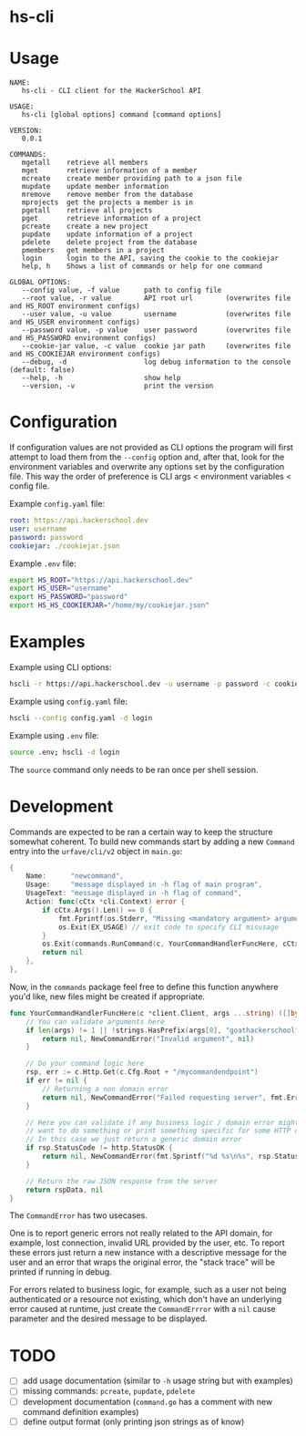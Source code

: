# hs-cli
# Usage
```
NAME:
   hs-cli - CLI client for the HackerSchool API

USAGE:
   hs-cli [global options] command [command options]

VERSION:
   0.0.1

COMMANDS:
   mgetall    retrieve all members
   mget       retrieve information of a member
   mcreate    create member providing path to a json file
   mupdate    update member information
   mremove    remove member from the database
   mprojects  get the projects a member is in
   pgetall    retrieve all projects
   pget       retrieve information of a project
   pcreate    create a new project
   pupdate    update information of a project
   pdelete    delete project from the database
   pmembers   get members in a project
   login      login to the API, saving the cookie to the cookiejar
   help, h    Shows a list of commands or help for one command

GLOBAL OPTIONS:
   --config value, -f value      path to config file
   --root value, -r value        API root url        (overwrites file and HS_ROOT environment configs)
   --user value, -u value        username            (overwrites file and HS_USER environment configs)
   --password value, -p value    user password       (overwrites file and HS_PASSWORD environment configs)
   --cookie-jar value, -c value  cookie jar path     (overwrites file and HS_COOKIEJAR environment configs)
   --debug, -d                   log debug information to the console (default: false)
   --help, -h                    show help
   --version, -v                 print the version
```
# Configuration
If configuration values are not provided as CLI options the program will first attempt to load them from the `--config` option and, after that, look for the environment variables and overwrite any options set by the configuration file. This way the order of preference is CLI args < environment variables < config file.

Example `config.yaml` file:
```yml
root: https://api.hackerschool.dev
user: username 
password: password
cookiejar: ./cookiejar.json
```
Example `.env` file:
```sh
export HS_ROOT="https://api.hackerschool.dev"
export HS_USER="username"
export HS_PASSWORD="password"
export HS_HS_COOKIERJAR="/home/my/cookiejar.json"
```

# Examples

Example using CLI options:
```sh
hscli -r https://api.hackerschool.dev -u username -p password -c cookiejar.json -d login 
```
Example using `config.yaml` file:
```sh
hscli --config config.yaml -d login
```

Example using `.env` file:
```sh
source .env; hscli -d login
```
The `source` command only needs to be ran once per shell session.

# Development
Commands are expected to be ran a certain way to keep the structure somewhat coherent.
To build new commands start by adding a new `Command` entry into the `urfave/cli/v2` object in `main.go`:
```go
{
    Name:      "newcommand",
    Usage:     "message displayed in -h flag of main program",
    UsageText: "message displayed in -h flag of command",
    Action: func(cCtx *cli.Context) error {
        if cCtx.Args().Len() == 0 {
            fmt.Fprintf(os.Stderr, "Missing <mandatory argument> argument\n")
            os.Exit(EX_USAGE) // exit code to specify CLI misusage 
        }
        os.Exit(commands.RunCommand(c, YourCommandHandlerFuncHere, cCtx.Args()...))
        return nil
    },
},
```
Now, in the `commands` package feel free to define this function anywhere you'd like, new files might be created if appropriate.
```go
func YourCommandHandlerFuncHere(c *client.Client, args ...string) ([]byte, error) {
    // You can validate arguments here
    if len(args) != 1 || !strings.HasPrefix(args[0], "goathackerschool") {
        return nil, NewCommandError("Invalid argument", nil)
    }

    // Do your command logic here
    rsp, err := c.Http.Get(c.Cfg.Root + "/mycommandendpoint")
    if err != nil {
        // Returning a non domain error
        return nil, NewCommandError("Failed requesting server", fmt.Errorf("http.Get %s: %w", "mycommandendpoint", err))
    }

    // Here you can validate if any business logic / domain error might have occured, for example you might
    // want to do something or print something specific for some HTTP codes (404, 401, etc.) 
    // In this case we just return a generic domain error
    if rsp.StatusCode != http.StatusOK {
        return nil, NewCommandError(fmt.Sprintf("%d %s\n%s", rsp.StatusCode, http.StatusText(rsp.StatusCode), string(rspJson)), nil)
    }

    // Return the raw JSON response from the server
    return rspData, nil
}
```

The `CommandError` has two usecases. 

One is to report generic errors not really related to the API domain, for example, lost connection, invalid URL provided by the user, etc. To report these errors just return a new instance with a descriptive message for the user and an error that wraps the original error, the "stack trace" will be printed if running in debug.

For errors related to business logic, for example, such as a user not being authenticated or a resource not existing, which don't have an underlying error caused at runtime, just create the `CommandErrror` with a `nil` cause parameter and the desired message to be displayed.

# TODO
- [ ] add usage documentation (similar to `-h` usage string but with examples)
- [ ] missing commands: `pcreate`, `pupdate`, `pdelete`
- [ ] development documentation (`command.go` has a comment with new command definition examples)
- [ ] define output format  (only printing json strings as of know)
